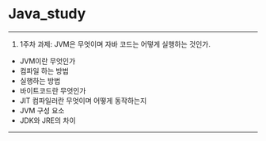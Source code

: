 # Java_study

* * *

1. 1주차 과제: JVM은 무엇이며 자바 코드는 어떻게 실행하는 것인가. 
  * JVM이란 무엇인가
  * 컴파일 하는 방법
  * 실행하는 방법
  * 바이트코드란 무엇인가
  * JIT 컴파일러란 무엇이며 어떻게 동작하는지
  * JVM 구성 요소
  * JDK와 JRE의 차이

* * *
